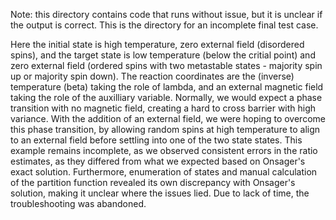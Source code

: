 Note: this directory contains code that runs without issue, but it is unclear if the output is correct. This is the directory for an incomplete final test case.

Here the initial state is high temperature, zero external field (disordered spins), and the target state is low temperature (below the critial point) and zero external field (ordered spins with two metastable states - majority spin up or majority spin down). 
The reaction coordinates are the (inverse) temperature (beta) taking the role of lambda, and an external magnetic field taking the role of the auxilliary variable.
Normally, we would expect a phase transition with no magnetic field, creating a hard to cross barrier with high variance. With the addition of an external field, we were hoping to overcome this phase transition, by allowing random spins at high temperature to align to an external field before settling into one of the two state states.
This example remains incomplete, as we observed consistent errors in the ratio estimates, as they differed from what we expected based on Onsager's exact solution. Furthermore, enumeration of states and manual calculation of the partition function revealed its own discrepancy with Onsager's solution, making it unclear where the issues lied.
Due to lack of time, the troubleshooting was abandoned.
